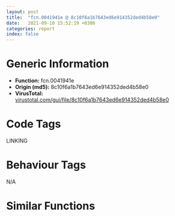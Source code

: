 ```yaml
---
layout: post
title:  "fcn.0041941e @ 8c10f6a1b7643ed6e914352ded4b58e0"
date:   2021-09-10 15:52:19 +0300
categories: report
index: false
---
```


# Generic Information
- **Function:** fcn.0041941e
- **Origin (md5):** 8c10f6a1b7643ed6e914352ded4b58e0
- **VirusTotal:** [virustotal.com/gui/file/8c10f6a1b7643ed6e914352ded4b58e0][virustotal_ref]

# Code Tags
<span class="tag" id="LINKING">LINKING</span>


# Behaviour Tags
<span class="bhv-tag" id="na">N/A</span>

# Similar Functions
<script type="text/javascript" src="https://www.gstatic.com/charts/loader.js"></script>
<script type="text/javascript">

    google.charts.load('current', {'packages':['corechart']});
    google.charts.setOnLoadCallback(drawChart);

    function drawChart() {
    var data = new google.visualization.DataTable();
        data.addColumn('number', 'X');
        data.addColumn('number', 'Y');
        data.addColumn({type: 'string', role: 'tooltip', 'p': {'html': true}});
        data.addColumn({'type': 'string', 'role': 'style'});
        
        data.addRows([
    [41.317108154296875, 198.3560791015625, '<b><a href="/report/fcn.0041941e@8c10f6a1b7643ed6e914352ded4b58e0">fcn.0041941e</a><br>@8c10f6a1b7643ed6e914352ded4b58e0</b><br>push ebp<br>xor eax, eax<br>mov ebp, esp<br>mov ecx, 0x11<br>push edi<br>push esi<br>push ebx<br>sub esp, 0x60<br>cmp dword[0x42f458], 0<br>lea edx, [ebp-0x50]<br>mov edi, edx<br>rep stosd<br>je 0x419447<br>mov dword[esp], edx<br>call sub.kernel32.dll_GetStartupInfoW<br>push edi<br>mov eax, dword<br>mov ebx, dword[eax+4]<br>jmp 0x41946a<br>cmp eax, ebx<br>jne 0x41945d<br>mov ebx, 1<br>jmp 0x41948b<br>mov dword[esp], 0x3e8<br>call sub.kernel32.dll_Sleep<br>push esi<br>mov dword[esp+8], 0<br>mov dword[esp+4], ebx<br>mov dword[esp], 0x433a74<br>call sub.kernel32.dll_InterlockedCompareExchange<br>sub esp, 0xc<br>test eax, eax<br>jne 0x419452<br>xor ebx, ebx<br>mov eax, dword[0x433a84]<br>dec eax<br>jne 0x4194a2<br>mov dword[esp], 0x1f<br>call dword[sym.imp.msvcrt.dll__amsg_exit]<br>jmp 0x4194d6<br>mov eax, dword[0x433a84]<br>test eax, eax<br>jne 0x4194cc<br>mov dword[esp+4], 0x436018<br>mov dword[esp], 0x43600c<br>mov dword[0x433a84], 1<br>call dword[sym.imp.msvcrt.dll__initterm]<br>jmp 0x4194d6<br>mov dword[0x42e394], 1<br>mov eax, dword[0x433a84]<br>dec eax<br>jne 0x4194fd<br>mov dword[esp+4], 0x436008<br>mov dword[esp], section..CRT<br>call dword[sym.imp.msvcrt.dll__initterm]<br>mov dword[0x433a84], 2<br>test ebx, ebx<br>jne 0x419517<br>mov dword[esp+4], 0<br>mov dword[esp], 0x433a74<br>call sub.kernel32.dll_InterlockedExchange<br>push ecx<br>push ecx<br>mov eax, dword[entry1]<br>test eax, eax<br>je 0x41953c<br>mov dword[esp+8], 0<br>mov dword[esp+4], 2<br>mov dword[esp], 0<br>call eax<br>sub esp, 0xc<br>call fcn.0041a602<br>mov dword[esp], 0x419723<br>call sub.kernel32.dll_SetUnhandledExceptionFilter<br>push edx<br>mov dword[0x42e398], eax<br>mov dword[esp], str.msvcr80.dll<br>call sub.kernel32.dll_GetModuleHandleA<br>test eax, eax<br>push edi<br>jne 0x419597<br>mov dword[esp], str.msvcr70.dll<br>call sub.kernel32.dll_GetModuleHandleA<br>test eax, eax<br>push esi<br>jne 0x419597<br>mov dword[esp], str.msvcrt.dll<br>call sub.kernel32.dll_GetModuleHandleA<br>test eax, eax<br>push ebx<br>jne 0x419597<br>mov dword[esp], str.msvcrt.dll<br>call sub.kernel32.dll_LoadLibraryA<br>test eax, eax<br>push ecx<br>je 0x4195b6<br>mov dword[esp+4], str._set_invalid_parameter_handler<br>mov dword[esp], eax<br>call sub.kernel32.dll_GetProcAddress<br>test eax, eax<br>push edx<br>push edx<br>je 0x4195b6<br>mov dword[esp], 0x4192d0<br>call eax<br>call fcn.0041a9e0<br>cmp dword[0x42f458], 0<br>je 0x41961f<br>mov eax, dword[sym.imp.msvcrt.dll__wcmdln]<br>xor edx, edx<br>mov eax, dword[eax]<br>jmp 0x4195db<br>cmp cx, 0x22<br>jne 0x4195d8<br>xor edx, 1<br>add eax, 2<br>mov cx, word[eax]<br>cmp cx, 0x20<br>ja 0x4195cf<br>test dl, dl<br>je 0x4195f2<br>test cx, cx<br>jne 0x4195d8<br>jmp 0x4195f2<br>add eax, 2<br>mov dx, word[eax]<br>dec edx<br>cmp dx, 0x1f<br>jbe 0x4195ef<br>test byte[ebp-0x24], 1<br>mov dword[0x4339f4], eax<br>mov eax, 0xa<br>mov dword[0x433a14], 0x400000<br>je 0x41961a<br>movzx eax, word[ebp-0x20]<br>mov dword[0x433a04], eax<br>mov eax, dword[0x42e3a0]<br>xor ebx, ebx<br>mov dword[ebp-0x58], eax<br>lea eax, [eax*4+4]<br>mov dword[esp], eax<br>call sub.msvcrt.dll_malloc<br>mov edx, dword[0x42e3a4]<br>mov dword[ebp-0x54], eax<br>jmp 0x41967a<br>mov eax, dword[edx+ebx*4]<br>mov ecx, 1<br>jmp 0x41964e<br>inc ecx<br>cmp word[eax+ecx*2-2], 0<br>jne 0x41964d<br>add ecx, ecx<br>mov dword[esp], ecx<br>mov dword[ebp-0x60], edx<br>mov dword[ebp-0x5c], ecx<br>call sub.msvcrt.dll_malloc<br>mov esi, dword[ebp-0x54]<br>mov dword[esi+ebx*4], eax<br>mov edx, dword[ebp-0x60]<br>mov edi, eax<br>mov ecx, dword[ebp-0x5c]<br>mov esi, dword[edx+ebx*4]<br>inc ebx<br>rep movsb<br>cmp ebx, dword[ebp-0x58]<br>jl 0x419643<br>mov eax, dword[ebp-0x54]<br>mov dword[eax+ebx*4], 0<br>mov edx, dword[0x42e3a8]<br>mov dword[0x42e3a4], eax<br>mov eax, dword[sym.imp.msvcrt.dll___winitenv]<br>mov dword[eax], edx<br>call fcn.0041a861<br>mov eax, dword[0x42e3a8]<br>mov dword[esp+8], eax<br>mov eax, dword[0x42e3a4]<br>mov dword[esp+4], eax<br>mov eax, dword[0x42e3a0]<br>mov dword[esp], eax<br>call fcn.00401000<br>cmp dword[0x42e3b0], 0<br>mov dword[0x42e39c], eax<br>jne 0x4196d5<br>mov dword[esp], eax<br>call sub.msvcrt.dll_exit<br>cmp dword[0x42e394], 0<br>jne 0x4196e4<br>call dword[sym.imp.msvcrt.dll__cexit]<br>mov eax, dword[0x42e39c]<br>lea esp, [ebp-0xc]<br>pop ebx<br>pop esi<br>pop edi<br>pop ebp<br>ret <br><eoc> ', 'point { fill-color: #e0440e; }'],
[349.51080322265625, -67.61392974853516, '<b><a href="/report/fcn.00403206@f616ef24fa8f527114071d9f6d523e5d">fcn.00403206</a><br>@f616ef24fa8f527114071d9f6d523e5d</b><br>push ebp<br>xor eax, eax<br>mov ebp, esp<br>mov ecx, 0x11<br>push edi<br>push esi<br>push ebx<br>sub esp, 0x60<br>cmp dword[0x4080d4], 0<br>lea edx, [ebp-0x50]<br>mov edi, edx<br>rep stosd<br>je 0x40322f<br>mov dword[esp], edx<br>call sub.kernel32.dll_GetStartupInfoA<br>push edi<br>mov eax, dword<br>mov ebx, dword[eax+4]<br>jmp 0x403252<br>cmp eax, ebx<br>jne 0x403245<br>mov ebx, 1<br>jmp 0x403273<br>mov dword[esp], 0x3e8<br>call sub.kernel32.dll_Sleep<br>push esi<br>mov dword[esp+8], 0<br>mov dword[esp+4], ebx<br>mov dword[esp], 0x4084b0<br>call sub.kernel32.dll_InterlockedCompareExchange<br>sub esp, 0xc<br>test eax, eax<br>jne 0x40323a<br>xor ebx, ebx<br>mov eax, dword[0x4084c0]<br>dec eax<br>jne 0x40328a<br>mov dword[esp], 0x1f<br>call dword[sym.imp.msvcrt.dll__amsg_exit]<br>jmp 0x4032be<br>mov eax, dword[0x4084c0]<br>test eax, eax<br>jne 0x4032b4<br>mov dword[esp+4], 0x40a018<br>mov dword[esp], 0x40a00c<br>mov dword[0x4084c0], 1<br>call dword[sym.imp.msvcrt.dll__initterm]<br>jmp 0x4032be<br>mov dword[0x407010], 1<br>mov eax, dword[0x4084c0]<br>dec eax<br>jne 0x4032e5<br>mov dword[esp+4], 0x40a008<br>mov dword[esp], section..CRT<br>call dword[sym.imp.msvcrt.dll__initterm]<br>mov dword[0x4084c0], 2<br>test ebx, ebx<br>jne 0x4032ff<br>mov dword[esp+4], 0<br>mov dword[esp], 0x4084b0<br>call sub.kernel32.dll_InterlockedExchange<br>push ecx<br>push ecx<br>mov eax, dword[entry1]<br>test eax, eax<br>je 0x403324<br>mov dword[esp+8], 0<br>mov dword[esp+4], 2<br>mov dword[esp], 0<br>call eax<br>sub esp, 0xc<br>call fcn.004044ae<br>mov dword[esp], 0x4034f6<br>call sub.kernel32.dll_SetUnhandledExceptionFilter<br>push edx<br>mov dword[0x407014], eax<br>mov dword[esp], str.msvcr80.dll<br>call sub.kernel32.dll_GetModuleHandleA<br>test eax, eax<br>push edi<br>jne 0x40337f<br>mov dword[esp], str.msvcr70.dll<br>call sub.kernel32.dll_GetModuleHandleA<br>test eax, eax<br>push esi<br>jne 0x40337f<br>mov dword[esp], str.msvcrt.dll<br>call sub.kernel32.dll_GetModuleHandleA<br>test eax, eax<br>push ebx<br>jne 0x40337f<br>mov dword[esp], str.msvcrt.dll<br>call sub.kernel32.dll_LoadLibraryA<br>test eax, eax<br>push ecx<br>je 0x40339e<br>mov dword[esp+4], str._set_invalid_parameter_handler<br>mov dword[esp], eax<br>call sub.kernel32.dll_GetProcAddress<br>test eax, eax<br>push edx<br>push edx<br>je 0x40339e<br>mov dword[esp], 0x4030b8<br>call eax<br>call fcn.00404744<br>cmp dword[0x4080d4], 0<br>je 0x403400<br>mov eax, dword[sym.imp.msvcrt.dll__acmdln]<br>xor edx, edx<br>mov eax, dword[eax]<br>jmp 0x4033c0<br>cmp cl, 0x22<br>jne 0x4033bf<br>xor edx, 1<br>inc eax<br>mov cl, byte[eax]<br>cmp cl, 0x20<br>jg 0x4033b7<br>test dl, dl<br>je 0x4033d2<br>test cl, cl<br>jne 0x4033bf<br>jmp 0x4033d2<br>inc eax<br>mov dl, byte[eax]<br>cmp dl, 0x20<br>jg 0x4033dd<br>test dl, dl<br>jne 0x4033d1<br>test byte[ebp-0x24], 1<br>mov dword[0x408430], eax<br>mov eax, 0xa<br>mov dword[0x408450], 0x400000<br>je 0x4033fb<br>movzx eax, word[ebp-0x20]<br>mov dword[0x408440], eax<br>mov eax, dword[0x40701c]<br>xor ebx, ebx<br>mov dword[ebp-0x58], eax<br>lea eax, [eax*4+4]<br>mov dword[esp], eax<br>call sub.msvcrt.dll_malloc<br>mov edx, dword[0x407020]<br>mov dword[ebp-0x54], eax<br>jmp 0x403452<br>mov edi, dword[edx+ebx*4]<br>xor eax, eax<br>or ecx, 0xffffffff<br>repne scasb<br>mov dword[ebp-0x60], edx<br>not ecx<br>mov dword[esp], ecx<br>mov dword[ebp-0x5c], ecx<br>call sub.msvcrt.dll_malloc<br>mov esi, dword[ebp-0x54]<br>mov dword[esi+ebx*4], eax<br>mov edx, dword[ebp-0x60]<br>mov edi, eax<br>mov ecx, dword[ebp-0x5c]<br>mov esi, dword[edx+ebx*4]<br>inc ebx<br>rep movsb<br>cmp ebx, dword[ebp-0x58]<br>jl 0x403424<br>mov eax, dword[ebp-0x54]<br>mov dword[eax+ebx*4], 0<br>mov edx, dword[0x407024]<br>mov dword[0x407020], eax<br>mov eax, dword[sym.imp.msvcrt.dll___initenv]<br>mov dword[eax], edx<br>mov eax, dword[0x407024]<br>mov dword[esp+8], eax<br>mov eax, dword[0x407020]<br>mov dword[esp+4], eax<br>mov eax, dword[0x40701c]<br>mov dword[esp], eax<br>call fcn.00403638<br>cmp dword[0x40702c], 0<br>mov dword[0x407018], eax<br>jne 0x4034a8<br>mov dword[esp], eax<br>call sub.msvcrt.dll_exit<br>cmp dword[0x407010], 0<br>jne 0x4034b7<br>call dword[sym.imp.msvcrt.dll__cexit]<br>mov eax, dword[0x407018]<br>lea esp, [ebp-0xc]<br>pop ebx<br>pop esi<br>pop edi<br>pop ebp<br>ret <br><eoc> ', 'null'],
[-224.68392944335938, -109.81079864501953, '<b><a href="/report/fcn.00406f78@8c10f6a1b7643ed6e914352ded4b58e0">fcn.00406f78</a><br>@8c10f6a1b7643ed6e914352ded4b58e0</b><br>push ebp<br>mov ebp, esp<br>push edi<br>mov edi, ecx<br>push esi<br>push ebx<br>mov ebx, edx<br>sub esp, 0xaf0<br>mov dword[ebp-0xad4], eax<br>lea eax, [ebp-0x10]<br>mov dword[esp+0xc], eax<br>mov eax, dword[ebp-0xad4]<br>lea esi, [ebp-0x21c]<br>mov dword[esp+8], esi<br>mov dword[esp+4], 0x104<br>mov dword[esp], eax<br>call sub.kernel32.dll_GetFullPathNameW<br>sub esp, 0x10<br>mov dword[esp+4], esi<br>lea esi, [ebp-0x62c]<br>mov dword[esp], esi<br>call dword[sym.imp.ntdll.dll_wcscpy]<br>mov dword[esp+4], 0x2a<br>mov dword[esp], esi<br>call dword[sym.imp.ntdll.dll_wcschr]<br>test eax, eax<br>jne 0x407028<br>mov dword[esp], esi<br>call fcn.0040248f<br>test eax, eax<br>je 0x407028<br>mov dword[esp], esi<br>call dword[sym.imp.ntdll.dll_wcslen]<br>cmp word[ebp+eax*2-0x62e], 0x5c<br>je 0x407011<br>mov dword[esp+4], 0x41d038<br>mov dword[esp], esi<br>call dword[sym.imp.ntdll.dll_wcscat]<br>lea eax, [ebp-0x62c]<br>mov dword[esp+4], 0x41d820<br>mov dword[esp], eax<br>call dword[sym.imp.ntdll.dll_wcscat]<br>mov edx, dword[sym.imp.ntdll.dll_wcscmp]<br>lea esi, [ebp-0x62c]<br>mov dword[esp+4], 0x41d820<br>mov dword[esp], esi<br>mov dword[ebp-0xae0], edx<br>call edx<br>mov edx, dword[ebp-0xae0]<br>test eax, eax<br>je 0x407094<br>mov dword[esp+4], 0x41d4ba<br>mov dword[esp], esi<br>call edx<br>test eax, eax<br>je 0x407094<br>mov edx, dword[sym.imp.ntdll.dll_wcslen]<br>mov dword[esp], esi<br>mov dword[ebp-0xae0], edx<br>call edx<br>mov edx, dword[ebp-0xae0]<br>cmp word[ebp+eax*2-0x630], 0x5c<br>jne 0x4070c6<br>mov dword[esp], esi<br>call edx<br>cmp word[ebp+eax*2-0x62e], 0x2a<br>jne 0x4070c6<br>test dword[ebx], 0x218<br>jne 0x4070c6<br>mov dword[esp], 0x279<br>call fcn.00406db2<br>cmp eax, 3<br>je 0x4070b1<br>test eax, eax<br>jne 0x4070bb<br>mov esi, 0x80000000<br>jmp 0x4074fb<br>cmp eax, 2<br>jne 0x4070c6<br>or dword[ebx], 0x200<br>lea eax, [ebp-0x14]<br>lea edx, [ebp-0x424]<br>mov dword[esp+0xc], eax<br>lea eax, [ebp-0x62c]<br>mov dword[esp+8], edx<br>mov dword[ebp-0xae0], edx<br>mov dword[esp+4], 0x104<br>mov dword[esp], eax<br>call sub.kernel32.dll_GetFullPathNameW<br>mov edx, dword[ebp-0xae0]<br>lea ecx, [ebp-0xacc]<br>mov dword[ebp-0xadc], ecx<br>sub esp, 0x10<br>mov dword[esp+4], ecx<br>mov dword[esp], edx<br>call sub.kernel32.dll_FindFirstFileW<br>mov edx, dword[ebp-0xae0]<br>push ecx<br>push ecx<br>mov dword[ebp-0xad8], eax<br>inc eax<br>je 0x40733f<br>xor esi, esi<br>test byte[ebx], 1<br>je 0x4071ec<br>xor eax, eax<br>test edi, 1<br>je 0x40714d<br>mov eax, dword[ebp-0xacc]<br>shr eax, 5<br>xor eax, 1<br>and eax, 1<br>test edi, 2<br>je 0x407163<br>test byte[ebp-0xacc], 2<br>jne 0x407163<br>mov eax, 1<br>test edi, 4<br>je 0x407179<br>test byte[ebp-0xacc], 4<br>jne 0x407179<br>mov eax, 1<br>test edi, 8<br>je 0x40718f<br>test byte[ebp-0xacc], 1<br>jne 0x40718f<br>mov eax, 1<br>test edi, 0x10<br>je 0x4071a5<br>test byte[ebp-0xacc], 0x20<br>je 0x4071a5<br>mov eax, 1<br>test edi, 0x20<br>je 0x4071bb<br>test byte[ebp-0xacc], 2<br>je 0x4071bb<br>mov eax, 1<br>test edi, 0x40<br>je 0x4071d1<br>test byte[ebp-0xacc], 4<br>je 0x4071d1<br>mov eax, 1<br>mov edx, edi<br>test dl, dl<br>jns 0x4071e4<br>test byte[ebp-0xacc], 1<br>jne 0x407305<br>test eax, eax<br>jne 0x407305<br>test byte[ebp-0xacc], 0x10<br>jne 0x407305<br>lea eax, [ebp-0xaa0]<br>mov dword[esp+4], eax<br>mov eax, dword[ebp-0x14]<br>mov dword[esp], eax<br>call dword[sym.imp.ntdll.dll_wcscpy]<br>lea edx, [ebp-0x424]<br>mov dword[esp+4], edx<br>mov dword[esp], 0x426128<br>call dword[sym.imp.ntdll.dll_wcscmp]<br>test eax, eax<br>je 0x407305<br>test byte[0x41c3d0], 8<br>je 0x40727a<br>lea eax, [ebp-0x424]<br>call fcn.0040111c<br>mov dword[esp+0x14], str.Full_filename:__s_<br>mov dword[esp+0x10], 0xf1<br>mov dword[esp+0xc], str.DeleteFiles<br>mov dword[esp+8], str.._base_shell_cmd_del.c<br>mov dword[esp+4], 0x41c3d0<br>mov dword[esp+0x18], eax<br>mov dword[esp], 3<br>call fcn.0041a1a2<br>test byte[ebx], 8<br>je 0x4072b6<br>lea eax, [ebp-0x424]<br>mov dword[esp+4], eax<br>mov dword[esp], 0x148<br>call fcn.00404743<br>mov dword[esp], 0x149<br>call fcn.00406ea7<br>cmp eax, 3<br>je 0x4072aa<br>test eax, eax<br>jne 0x4072b6<br>mov dword[0x420010], 0<br>jmp 0x407305<br>test byte[ebx], 0x50<br>jne 0x4072d1<br>lea edx, [ebp-0x424]<br>mov dword[esp+4], edx<br>mov dword[esp], 0x14a<br>call fcn.00404743<br>mov edx, dword[ebx]<br>test dl, 4<br>jne 0x407305<br>lea ecx, [ebp-0xacc]<br>lea eax, [ebp-0x424]<br>call fcn.00405801<br>test eax, eax<br>je 0x4072f0<br>inc esi<br>jmp 0x407305<br>call sub.kernel32.dll_GetLastError<br>mov dword[esp+4], 0x41d14e<br>mov dword[esp], eax<br>call fcn.00404435<br>mov edx, dword[ebp-0xad8]<br>lea eax, [ebp-0xacc]<br>mov dword[esp+4], eax<br>mov dword[esp], edx<br>call sub.kernel32.dll_FindNextFileW<br>test eax, eax<br>push edx<br>push edx<br>jne 0x40712b<br>mov eax, dword[ebp-0xad8]<br>mov dword[esp], eax<br>call sub.kernel32.dll_FindClose<br>test esi, esi<br>push eax<br>jns 0x407349<br>jmp 0x4074fb<br>mov dword[esp], edx<br>xor esi, esi<br>call fcn.004043d7<br>test byte[ebx], 0x20<br>je 0x4074fb<br>mov edx, dword[ebp-0xad4]<br>mov dword[esp+4], 0x5c<br>mov dword[esp], edx<br>call dword[sym.imp.ntdll.dll_wcsrchr]<br>mov edx, dword[ebp-0xad4]<br>mov dword[ebp-0xad8], edx<br>test eax, eax<br>je 0x407382<br>add eax, 2<br>mov dword[ebp-0xad8], eax<br>mov eax, dword[ebp-0xad4]<br>lea edx, [ebp-0x21c]<br>mov dword[esp+8], edx<br>mov dword[ebp-0xae0], edx<br>mov dword[esp+0xc], 0<br>mov dword[esp+4], 0x104<br>mov dword[esp], eax<br>call sub.kernel32.dll_GetFullPathNameW<br>mov edx, dword[ebp-0xae0]<br>sub esp, 0x10<br>mov dword[esp], edx<br>mov dword[esp+4], 0x5c<br>call dword[sym.imp.ntdll.dll_wcsrchr]<br>mov edx, dword[ebp-0xae0]<br>test eax, eax<br>jne 0x4073d9<br>mov dword[ebp-0x10], edx<br>jmp 0x4073df<br>add eax, 2<br>mov dword[ebp-0x10], eax<br>mov ecx, dword[sym.imp.ntdll.dll_wcscpy]<br>mov eax, dword[ebp-0x10]<br>mov dword[esp+4], 0x41d820<br>mov dword[ebp-0xadc], ecx<br>mov dword[esp], eax<br>call ecx<br>lea edx, [ebp-0x21c]<br>lea eax, [ebp-0x87c]<br>mov dword[esp+4], eax<br>mov dword[esp], edx<br>mov dword[ebp-0xae0], edx<br>call sub.kernel32.dll_FindFirstFileW<br>mov dword[ebp-0xad4], eax<br>inc eax<br>push ecx<br>push ecx<br>mov ecx, dword[ebp-0xadc]<br>je 0x4074fb<br>mov dword[ebp-0xad0], ecx<br>test byte[ebp-0x87c], 0x10<br>je 0x4074ca<br>lea edx, [ebp-0x850]<br>mov dword[esp+4], 0x41d0f0<br>mov dword[esp], edx<br>call dword[sym.imp.ntdll.dll_wcscmp]<br>test eax, eax<br>je 0x4074ca<br>lea eax, [ebp-0x850]<br>mov dword[esp+4], 0x41d0f4<br>mov dword[esp], eax<br>call dword[sym.imp.ntdll.dll_wcscmp]<br>test eax, eax<br>je 0x4074ca<br>mov eax, dword[ebp-0x10]<br>lea edx, [ebp-0x850]<br>mov dword[esp+4], edx<br>mov dword[esp], eax<br>call dword[ebp-0xad0]<br>mov eax, dword[ebp-0x10]<br>mov dword[esp+4], 0x41d038<br>mov dword[esp], eax<br>call dword[sym.imp.ntdll.dll_wcscat]<br>mov eax, dword[ebp-0xad8]<br>mov dword[esp+4], eax<br>mov eax, dword[ebp-0x10]<br>mov dword[esp], eax<br>call dword[sym.imp.ntdll.dll_wcscat]<br>mov ecx, edi<br>mov edx, ebx<br>lea eax, [ebp-0x21c]<br>call fcn.00406f78<br>add esi, eax<br>js 0x4074ec<br>mov edx, dword[ebp-0xad4]<br>lea eax, [ebp-0x87c]<br>mov dword[esp+4], eax<br>mov dword[esp], edx<br>call sub.kernel32.dll_FindNextFileW<br>test eax, eax<br>push edx<br>push edx<br>jne 0x407434<br>mov eax, dword[ebp-0xad4]<br>mov dword[esp], eax<br>call sub.kernel32.dll_FindClose<br>push ecx<br>lea esp, [ebp-0xc]<br>mov eax, esi<br>pop ebx<br>pop esi<br>pop edi<br>pop ebp<br>ret <br><eoc> ', 'null'],
[83.50963592529297, -375.78033447265625, '<b><a href="/report/fcn.0040119e@799ea8d6698cf889f1eb7e76fbecd6be">fcn.0040119e</a><br>@799ea8d6698cf889f1eb7e76fbecd6be</b><br>push ebp<br>xor eax, eax<br>mov ebp, esp<br>mov ecx, 0x11<br>push edi<br>push esi<br>push ebx<br>sub esp, 0x60<br>cmp dword[0x405044], 0<br>lea edx, [ebp-0x50]<br>mov edi, edx<br>rep stosd<br>je 0x4011c7<br>mov dword[esp], edx<br>call sub.kernel32.dll_GetStartupInfoA<br>push edi<br>mov eax, dword<br>mov ebx, dword[eax+4]<br>jmp 0x4011ea<br>cmp eax, ebx<br>jne 0x4011dd<br>mov ebx, 1<br>jmp 0x40120b<br>mov dword[esp], 0x3e8<br>call sub.kernel32.dll_Sleep<br>push esi<br>mov dword[esp+8], 0<br>mov dword[esp+4], ebx<br>mov dword[esp], 0x405420<br>call sub.kernel32.dll_InterlockedCompareExchange<br>sub esp, 0xc<br>test eax, eax<br>jne 0x4011d2<br>xor ebx, ebx<br>mov eax, dword[0x405430]<br>dec eax<br>jne 0x401222<br>mov dword[esp], 0x1f<br>call dword[sym.imp.msvcrt.dll__amsg_exit]<br>jmp 0x401256<br>mov eax, dword[0x405430]<br>test eax, eax<br>jne 0x40124c<br>mov dword[esp+4], 0x407018<br>mov dword[esp], 0x40700c<br>mov dword[0x405430], 1<br>call dword[sym.imp.msvcrt.dll__initterm]<br>jmp 0x401256<br>mov dword[0x405004], 1<br>mov eax, dword[0x405430]<br>dec eax<br>jne 0x40127d<br>mov dword[esp+4], 0x407008<br>mov dword[esp], section..CRT<br>call dword[sym.imp.msvcrt.dll__initterm]<br>mov dword[0x405430], 2<br>test ebx, ebx<br>jne 0x401297<br>mov dword[esp+4], 0<br>mov dword[esp], 0x405420<br>call sub.kernel32.dll_InterlockedExchange<br>push ecx<br>push ecx<br>mov eax, dword[entry1]<br>test eax, eax<br>je 0x4012bc<br>mov dword[esp+8], 0<br>mov dword[esp+4], 2<br>mov dword[esp], 0<br>call eax<br>sub esp, 0xc<br>call fcn.004019be<br>mov dword[esp], 0x40148e<br>call sub.kernel32.dll_SetUnhandledExceptionFilter<br>push edx<br>mov dword[0x405008], eax<br>mov dword[esp], str.msvcr80.dll<br>call sub.kernel32.dll_GetModuleHandleA<br>test eax, eax<br>push edi<br>jne 0x401317<br>mov dword[esp], str.msvcr70.dll<br>call sub.kernel32.dll_GetModuleHandleA<br>test eax, eax<br>push esi<br>jne 0x401317<br>mov dword[esp], str.msvcrt.dll<br>call sub.kernel32.dll_GetModuleHandleA<br>test eax, eax<br>push ebx<br>jne 0x401317<br>mov dword[esp], str.msvcrt.dll<br>call sub.kernel32.dll_LoadLibraryA<br>test eax, eax<br>push ecx<br>je 0x401336<br>mov dword[esp+4], str._set_invalid_parameter_handler<br>mov dword[esp], eax<br>call sub.kernel32.dll_GetProcAddress<br>test eax, eax<br>push edx<br>push edx<br>je 0x401336<br>mov dword[esp], 0x401050<br>call eax<br>call fcn.00401c54<br>cmp dword[0x405044], 0<br>je 0x401398<br>mov eax, dword[sym.imp.msvcrt.dll__acmdln]<br>xor edx, edx<br>mov eax, dword[eax]<br>jmp 0x401358<br>cmp cl, 0x22<br>jne 0x401357<br>xor edx, 1<br>inc eax<br>mov cl, byte[eax]<br>cmp cl, 0x20<br>jg 0x40134f<br>test dl, dl<br>je 0x40136a<br>test cl, cl<br>jne 0x401357<br>jmp 0x40136a<br>inc eax<br>mov dl, byte[eax]<br>cmp dl, 0x20<br>jg 0x401375<br>test dl, dl<br>jne 0x401369<br>test byte[ebp-0x24], 1<br>mov dword[0x4053a0], eax<br>mov eax, 0xa<br>mov dword[0x4053c0], 0x400000<br>je 0x401393<br>movzx eax, word[ebp-0x20]<br>mov dword[0x4053b0], eax<br>mov eax, dword[0x405010]<br>xor ebx, ebx<br>mov dword[ebp-0x58], eax<br>lea eax, [eax*4+4]<br>mov dword[esp], eax<br>call sub.msvcrt.dll_malloc<br>mov edx, dword[0x405014]<br>mov dword[ebp-0x54], eax<br>jmp 0x4013ea<br>mov edi, dword[edx+ebx*4]<br>xor eax, eax<br>or ecx, 0xffffffff<br>repne scasb<br>mov dword[ebp-0x60], edx<br>not ecx<br>mov dword[esp], ecx<br>mov dword[ebp-0x5c], ecx<br>call sub.msvcrt.dll_malloc<br>mov esi, dword[ebp-0x54]<br>mov dword[esi+ebx*4], eax<br>mov edx, dword[ebp-0x60]<br>mov edi, eax<br>mov ecx, dword[ebp-0x5c]<br>mov esi, dword[edx+ebx*4]<br>inc ebx<br>rep movsb<br>cmp ebx, dword[ebp-0x58]<br>jl 0x4013bc<br>mov eax, dword[ebp-0x54]<br>mov dword[eax+ebx*4], 0<br>mov edx, dword[0x405018]<br>mov dword[0x405014], eax<br>mov eax, dword[sym.imp.msvcrt.dll___initenv]<br>mov dword[eax], edx<br>mov eax, dword[0x405018]<br>mov dword[esp+8], eax<br>mov eax, dword[0x405014]<br>mov dword[esp+4], eax<br>mov eax, dword[0x405010]<br>mov dword[esp], eax<br>call fcn.004015d0<br>cmp dword[0x405020], 0<br>mov dword[0x40500c], eax<br>jne 0x401440<br>mov dword[esp], eax<br>call sub.msvcrt.dll_exit<br>cmp dword[0x405004], 0<br>jne 0x40144f<br>call dword[sym.imp.msvcrt.dll__cexit]<br>mov eax, dword[0x40500c]<br>lea esp, [ebp-0xc]<br>pop ebx<br>pop esi<br>pop edi<br>pop ebp<br>ret <br><eoc> ', 'null'],

        ]);

    var options = {
        title: 'Similarity Plot',
        legend: 'none',
        colors: ['#dedbd9', '#e6693e', '#ec8f6e', '#f3b49f', '#f6c7b6'],
        tooltip: {isHtml: true, trigger: 'both'},
        explorer: {
        actions: ["dragToZoom", "rightClickToReset"],
        },
        chartArea: {
        width: '80%',
        height: '80%'
        },
        width: '100%',
        height: '100%'
    };

    var chart = new google.visualization.ScatterChart(document.getElementById('chart_div'));

    chart.draw(data, options);
    }
    
</script>


<div id="chart_div" style="width: 100%px; height: 100%;"></div>

# Disassembled Code
{% highlight nasm %}

push ebp
xor eax, eax
mov ebp, esp
mov ecx, 0x11
push edi
push esi
push ebx
sub esp, 0x60
cmp dword[0x42f458], 0
lea edx, [ebp-0x50]
mov edi, edx
rep stosd
je 0x419447
mov dword[esp], edx
call sub.kernel32.dll_GetStartupInfoW
push edi
mov eax, dword
mov ebx, dword[eax+4]
jmp 0x41946a
cmp eax, ebx
jne 0x41945d
mov ebx, 1
jmp 0x41948b
mov dword[esp], 0x3e8
call sub.kernel32.dll_Sleep
push esi
mov dword[esp+8], 0
mov dword[esp+4], ebx
mov dword[esp], 0x433a74
call sub.kernel32.dll_InterlockedCompareExchange
sub esp, 0xc
test eax, eax
jne 0x419452
xor ebx, ebx
mov eax, dword[0x433a84]
dec eax
jne 0x4194a2
mov dword[esp], 0x1f
call dword[sym.imp.msvcrt.dll__amsg_exit]
jmp 0x4194d6
mov eax, dword[0x433a84]
test eax, eax
jne 0x4194cc
mov dword[esp+4], 0x436018
mov dword[esp], 0x43600c
mov dword[0x433a84], 1
call dword[sym.imp.msvcrt.dll__initterm]
jmp 0x4194d6
mov dword[0x42e394], 1
mov eax, dword[0x433a84]
dec eax
jne 0x4194fd
mov dword[esp+4], 0x436008
mov dword[esp], section..CRT
call dword[sym.imp.msvcrt.dll__initterm]
mov dword[0x433a84], 2
test ebx, ebx
jne 0x419517
mov dword[esp+4], 0
mov dword[esp], 0x433a74
call sub.kernel32.dll_InterlockedExchange
push ecx
push ecx
mov eax, dword[entry1]
test eax, eax
je 0x41953c
mov dword[esp+8], 0
mov dword[esp+4], 2
mov dword[esp], 0
call eax
sub esp, 0xc
call fcn.0041a602
mov dword[esp], 0x419723
call sub.kernel32.dll_SetUnhandledExceptionFilter
push edx
mov dword[0x42e398], eax
mov dword[esp], str.msvcr80.dll
call sub.kernel32.dll_GetModuleHandleA
test eax, eax
push edi
jne 0x419597
mov dword[esp], str.msvcr70.dll
call sub.kernel32.dll_GetModuleHandleA
test eax, eax
push esi
jne 0x419597
mov dword[esp], str.msvcrt.dll
call sub.kernel32.dll_GetModuleHandleA
test eax, eax
push ebx
jne 0x419597
mov dword[esp], str.msvcrt.dll
call sub.kernel32.dll_LoadLibraryA
test eax, eax
push ecx
je 0x4195b6
mov dword[esp+4], str._set_invalid_parameter_handler
mov dword[esp], eax
call sub.kernel32.dll_GetProcAddress
test eax, eax
push edx
push edx
je 0x4195b6
mov dword[esp], 0x4192d0
call eax
call fcn.0041a9e0
cmp dword[0x42f458], 0
je 0x41961f
mov eax, dword[sym.imp.msvcrt.dll__wcmdln]
xor edx, edx
mov eax, dword[eax]
jmp 0x4195db
cmp cx, 0x22
jne 0x4195d8
xor edx, 1
add eax, 2
mov cx, word[eax]
cmp cx, 0x20
ja 0x4195cf
test dl, dl
je 0x4195f2
test cx, cx
jne 0x4195d8
jmp 0x4195f2
add eax, 2
mov dx, word[eax]
dec edx
cmp dx, 0x1f
jbe 0x4195ef
test byte[ebp-0x24], 1
mov dword[0x4339f4], eax
mov eax, 0xa
mov dword[0x433a14], 0x400000
je 0x41961a
movzx eax, word[ebp-0x20]
mov dword[0x433a04], eax
mov eax, dword[0x42e3a0]
xor ebx, ebx
mov dword[ebp-0x58], eax
lea eax, [eax*4+4]
mov dword[esp], eax
call sub.msvcrt.dll_malloc
mov edx, dword[0x42e3a4]
mov dword[ebp-0x54], eax
jmp 0x41967a
mov eax, dword[edx+ebx*4]
mov ecx, 1
jmp 0x41964e
inc ecx
cmp word[eax+ecx*2-2], 0
jne 0x41964d
add ecx, ecx
mov dword[esp], ecx
mov dword[ebp-0x60], edx
mov dword[ebp-0x5c], ecx
call sub.msvcrt.dll_malloc
mov esi, dword[ebp-0x54]
mov dword[esi+ebx*4], eax
mov edx, dword[ebp-0x60]
mov edi, eax
mov ecx, dword[ebp-0x5c]
mov esi, dword[edx+ebx*4]
inc ebx
rep movsb
cmp ebx, dword[ebp-0x58]
jl 0x419643
mov eax, dword[ebp-0x54]
mov dword[eax+ebx*4], 0
mov edx, dword[0x42e3a8]
mov dword[0x42e3a4], eax
mov eax, dword[sym.imp.msvcrt.dll___winitenv]
mov dword[eax], edx
call fcn.0041a861
mov eax, dword[0x42e3a8]
mov dword[esp+8], eax
mov eax, dword[0x42e3a4]
mov dword[esp+4], eax
mov eax, dword[0x42e3a0]
mov dword[esp], eax
call fcn.00401000
cmp dword[0x42e3b0], 0
mov dword[0x42e39c], eax
jne 0x4196d5
mov dword[esp], eax
call sub.msvcrt.dll_exit
cmp dword[0x42e394], 0
jne 0x4196e4
call dword[sym.imp.msvcrt.dll__cexit]
mov eax, dword[0x42e39c]
lea esp, [ebp-0xc]
pop ebx
pop esi
pop edi
pop ebp
ret

{% endhighlight %}

[virustotal_ref]: https://www.virustotal.com/gui/file/8c10f6a1b7643ed6e914352ded4b58e0